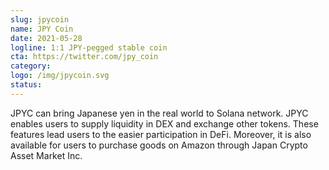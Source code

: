 ```yaml
---
slug: jpycoin
name: JPY Coin
date: 2021-05-28
logline: 1:1 JPY-pegged stable coin
cta: https://twitter.com/jpy_coin
category:
logo: /img/jpycoin.svg
status:
---
```


JPYC can bring Japanese yen in the real world to Solana network. JPYC enables users to supply liquidity in DEX and exchange other tokens. These features lead users to the easier participation in DeFi. Moreover, it is also available for users to purchase goods on Amazon through Japan Crypto Asset Market Inc.
